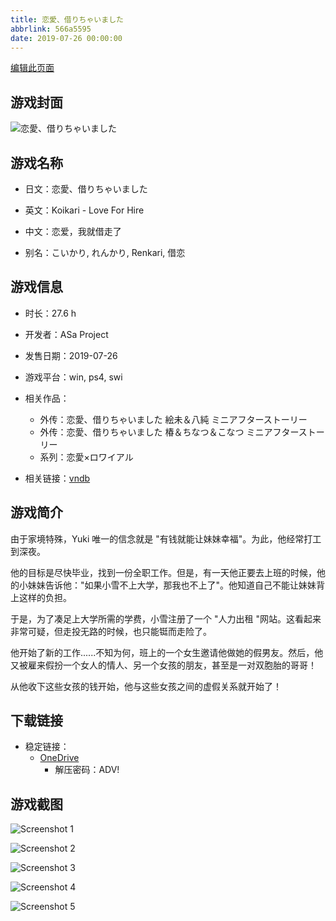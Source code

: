```yaml
---
title: 恋愛、借りちゃいました
abbrlink: 566a5595
date: 2019-07-26 00:00:00
---
```

[编辑此页面](https://github.com/ACG-3/ADV3-source/blob/main/source/_posts/games/%E6%81%8B%E6%84%9B%E3%80%81%E5%80%9F%E3%82%8A%E3%81%A1%E3%82%83%E3%81%84%E3%81%BE%E3%81%97%E3%81%9F.md)

## 游戏封面

![恋愛、借りちゃいました](https://pan.timero.xyz/onedrive/img_lib_001/%E6%81%8B%E6%84%9B%E3%80%81%E5%80%9F%E3%82%8A%E3%81%A1%E3%82%83%E3%81%84%E3%81%BE%E3%81%97%E3%81%9F_cover.avif)


## 游戏名称

- 日文：恋愛、借りちゃいました
- 英文：Koikari - Love For Hire
- 中文：恋爱，我就借走了

- 别名：こいかり, れんかり, Renkari, 借恋


## 游戏信息

- 时长：27.6 h
- 开发者：ASa Project
- 发售日期：2019-07-26
- 游戏平台：win, ps4, swi
- 相关作品：
   - 外传：恋愛、借りちゃいました 絵未＆八純 ミニアフターストーリー
   - 外传：恋愛、借りちゃいました 椿＆ちなつ＆こなつ ミニアフターストーリー
   - 系列：恋愛×ロワイアル

- 相关链接：[vndb](https://vndb.org/v25366)


## 游戏简介

由于家境特殊，Yuki 唯一的信念就是 "有钱就能让妹妹幸福"。为此，他经常打工到深夜。

他的目标是尽快毕业，找到一份全职工作。但是，有一天他正要去上班的时候，他的小妹妹告诉他："如果小雪不上大学，那我也不上了"。他知道自己不能让妹妹背上这样的负担。

于是，为了凑足上大学所需的学费，小雪注册了一个 "人力出租 "网站。这看起来非常可疑，但走投无路的时候，也只能铤而走险了。

他开始了新的工作......不知为何，班上的一个女生邀请他做她的假男友。然后，他又被雇来假扮一个女人的情人、另一个女孩的朋友，甚至是一对双胞胎的哥哥！

从他收下这些女孩的钱开始，他与这些女孩之间的虚假关系就开始了！




## 下载链接

- 稳定链接：
    - [OneDrive](https://pan.timero.xyz/onedrive/adv_lib_001/%E6%81%8B%E6%84%9B%E3%80%81%E5%80%9F%E3%82%8A%E3%81%A1%E3%82%83%E3%81%84%E3%81%BE%E3%81%97%E3%81%9F)
        - 解压密码：ADV!



## 游戏截图


![Screenshot 1](https://pan.timero.xyz/onedrive/img_lib_001/%E6%81%8B%E6%84%9B%E3%80%81%E5%80%9F%E3%82%8A%E3%81%A1%E3%82%83%E3%81%84%E3%81%BE%E3%81%97%E3%81%9F_Screenshot_1.avif)

![Screenshot 2](https://pan.timero.xyz/onedrive/img_lib_001/%E6%81%8B%E6%84%9B%E3%80%81%E5%80%9F%E3%82%8A%E3%81%A1%E3%82%83%E3%81%84%E3%81%BE%E3%81%97%E3%81%9F_Screenshot_2.avif)

![Screenshot 3](https://pan.timero.xyz/onedrive/img_lib_001/%E6%81%8B%E6%84%9B%E3%80%81%E5%80%9F%E3%82%8A%E3%81%A1%E3%82%83%E3%81%84%E3%81%BE%E3%81%97%E3%81%9F_Screenshot_3.avif)

![Screenshot 4](https://pan.timero.xyz/onedrive/img_lib_001/%E6%81%8B%E6%84%9B%E3%80%81%E5%80%9F%E3%82%8A%E3%81%A1%E3%82%83%E3%81%84%E3%81%BE%E3%81%97%E3%81%9F_Screenshot_4.avif)

![Screenshot 5](https://pan.timero.xyz/onedrive/img_lib_001/%E6%81%8B%E6%84%9B%E3%80%81%E5%80%9F%E3%82%8A%E3%81%A1%E3%82%83%E3%81%84%E3%81%BE%E3%81%97%E3%81%9F_Screenshot_5.avif)

